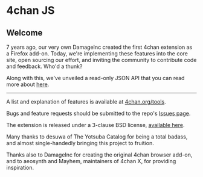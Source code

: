 4chan JS
========

## Welcome ##

7 years ago, our very own DamageInc created the first 4chan extension as a Firefox add-on. Today, we're implementing these features into the core site, open sourcing our effort, and inviting the community to contribute code and feedback. Who'd a thunk?

Along with this, we've unveiled a read-only JSON API that you can read more about [here](https://github.com/4chan/4chan-API).

<hr>

A list and explanation of features is available at [4chan.org/tools](http://www.4chan.org/tools).

Bugs and feature requests should be submitted to the repo's [Issues page](https://github.com/4chan/4chan-JS/issues).

The extension is released under a 3-clause BSD license, [available here](https://github.com/4chan/4chan-JS/blob/master/LICENSE).

Many thanks to desuwa of The Yotsuba Catalog for being a total badass, and almost single-handedly bringing this project to fruition.

Thanks also to DamageInc for creating the original 4chan browser add-on, and to aeosynth and Mayhem, maintainers of 4chan X, for providing inspiration.